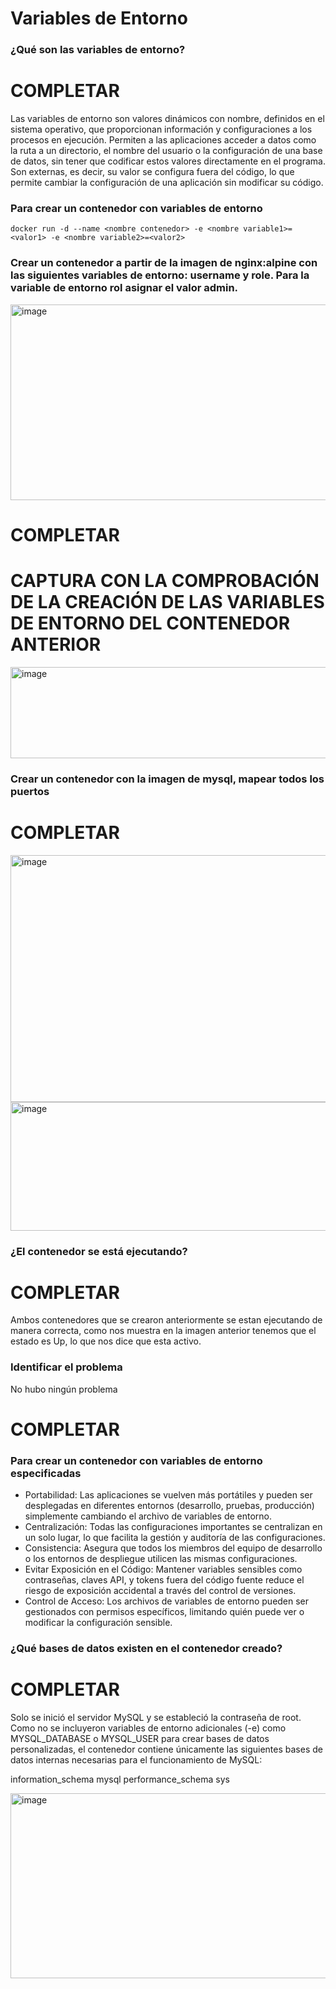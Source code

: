 # Variables de Entorno
### ¿Qué son las variables de entorno?
# COMPLETAR
Las variables de entorno son valores dinámicos con nombre, definidos en el sistema operativo, que proporcionan información y configuraciones a los procesos en ejecución. Permiten a las aplicaciones acceder a datos como la ruta a un directorio, el nombre del usuario o la configuración de una base de datos, sin tener que codificar estos valores directamente en el programa. Son externas, es decir, su valor se configura fuera del código, lo que permite cambiar la configuración de una aplicación sin modificar su código. 
### Para crear un contenedor con variables de entorno

```
docker run -d --name <nombre contenedor> -e <nombre variable1>=<valor1> -e <nombre variable2>=<valor2>
```

### Crear un contenedor a partir de la imagen de nginx:alpine con las siguientes variables de entorno: username y role. Para la variable de entorno rol asignar el valor admin.
<img width="1535" height="313" alt="image" src="https://github.com/user-attachments/assets/d5c33376-8462-4337-a53e-cfe8f5759bbd" />

# COMPLETAR

# CAPTURA CON LA COMPROBACIÓN DE LA CREACIÓN DE LAS VARIABLES DE ENTORNO DEL CONTENEDOR ANTERIOR
<img width="1486" height="146" alt="image" src="https://github.com/user-attachments/assets/d2974645-b0e8-4d57-8011-bb9e614d301e" />

### Crear un contenedor con la imagen de mysql, mapear todos los puertos
# COMPLETAR
<img width="1159" height="395" alt="image" src="https://github.com/user-attachments/assets/4c23a283-b3b9-4f66-9d5a-639eeac1db21" />
<img width="1473" height="206" alt="image" src="https://github.com/user-attachments/assets/bb50639c-e6d4-43af-95ac-655e91ed3106" />


### ¿El contenedor se está ejecutando?
# COMPLETAR
Ambos contenedores que se crearon anteriormente se estan ejecutando de manera correcta, como nos muestra en la imagen anterior tenemos que el estado es Up, lo que nos dice que esta activo.
### Identificar el problema
No hubo ningún problema 
# COMPLETAR

### Para crear un contenedor con variables de entorno especificadas
- Portabilidad: Las aplicaciones se vuelven más portátiles y pueden ser desplegadas en diferentes entornos (desarrollo, pruebas, producción) simplemente cambiando el archivo de variables de entorno.
- Centralización: Todas las configuraciones importantes se centralizan en un solo lugar, lo que facilita la gestión y auditoría de las configuraciones.
- Consistencia: Asegura que todos los miembros del equipo de desarrollo o los entornos de despliegue utilicen las mismas configuraciones.
- Evitar Exposición en el Código: Mantener variables sensibles como contraseñas, claves API, y tokens fuera del código fuente reduce el riesgo de exposición accidental a través del control de versiones.
- Control de Acceso: Los archivos de variables de entorno pueden ser gestionados con permisos específicos, limitando quién puede ver o modificar la configuración sensible.

### ¿Qué bases de datos existen en el contenedor creado?
# COMPLETAR
Solo se inició el servidor MySQL y se estableció la contraseña de root. Como no se incluyeron variables de entorno adicionales (-e) como MYSQL_DATABASE o MYSQL_USER para crear bases de datos personalizadas, el contenedor contiene únicamente las siguientes bases de datos internas necesarias para el funcionamiento de MySQL:

information_schema
mysql
performance_schema
sys

<img width="1051" height="296" alt="image" src="https://github.com/user-attachments/assets/7e26d662-a6ab-4cf2-b98f-d6241b9ddca3" />

